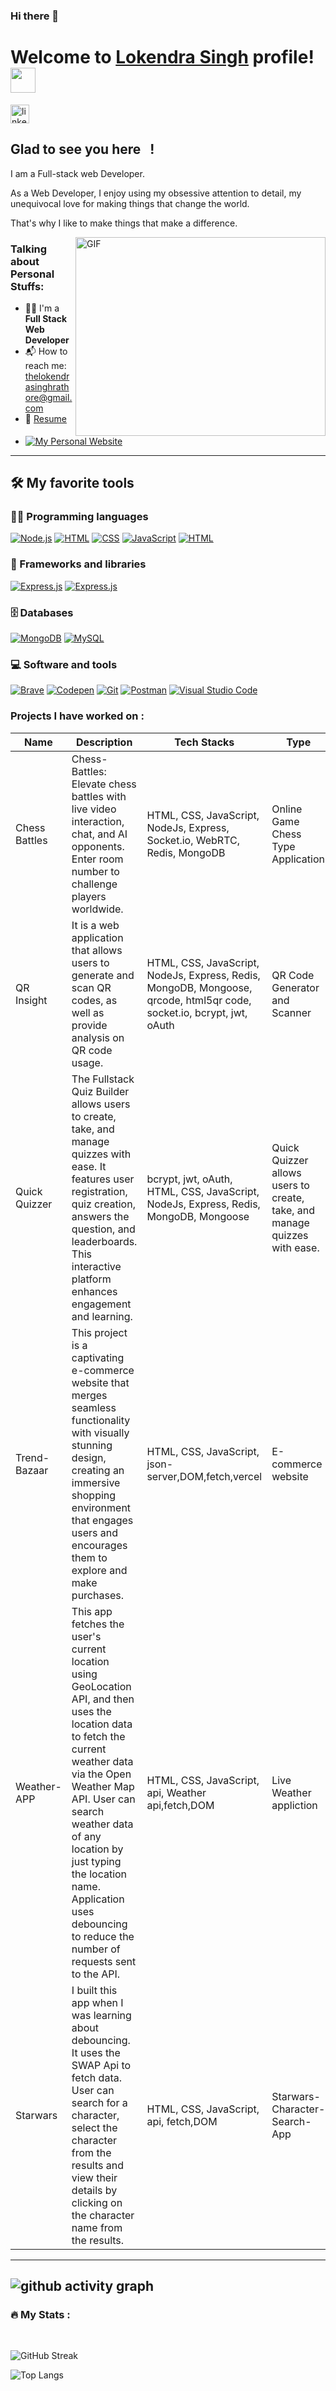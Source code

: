 ### Hi there 👋

# Welcome to [Lokendra Singh](https://github.com/Lokendra-debug) profile! <a href="https://github.com/Lokendra-debug"><img src="https://user-images.githubusercontent.com/114337213/218177562-625f81fc-c4bd-4a4d-a56b-0d8d6c3d6d5e.png" width="40px"></a>

<a href="https://www.linkedin.com/in/lokendra-debug/" target="_blank"><img align="center" src="https://user-images.githubusercontent.com/114337213/218171713-ff1cece8-2363-406a-80db-0fec0f36f9ef.png" alt="linkedin" height="30" width="30" /></a>
&nbsp;



## Glad to see you here &nbsp; !

I am a Full-stack web Developer.

As a Web Developer, I enjoy using my obsessive attention to detail, my unequivocal love for making things that change the world.

That's why I like to make things that make a difference.

<img align="right" alt="GIF" src="https://user-images.githubusercontent.com/114337213/218172084-62191cef-94b6-4087-a4c5-2f07b272ae61.gif" width="400" height="318" />


### Talking about Personal Stuffs:

- 👨‍🎓 I'm a **Full Stack Web Developer**
- 📬 How to reach me: [thelokendrasinghrathore@gmail.com](mailto:thelokendrasinghrathore@gmail.com)
- 📝 [Resume](https://drive.google.com/file/d/1ej4emtKkA48Pkft0AFDmuEmdI3CJZreA/view?usp=sharing)
- <a href="https://lokendra-debug.github.io">
      <img alt="My Personal Website" src="https://img.shields.io/static/v1?color=%237733ff&label=Website&message=Portfolio&style=flat&logo=amp&logoColor=ffffff&labelColor=161937">
    </a>
---

## 🛠️ My favorite tools

### 👨‍💻 Programming languages

<p>
    <a href="#"><img alt="Node.js" src="https://img.shields.io/badge/Node.js-43853D.svg?logo=node.js&logoColor=white"></a>
    <a href="#"><img alt="HTML" src="https://img.shields.io/badge/HTML-E34F26.svg?logo=html5&logoColor=white"></a>
    <a href="#"><img alt="CSS" src="https://img.shields.io/badge/CSS-1572B6.svg?logo=css3&logoColor=white"></a>
    <a href="#"><img alt="JavaScript" src="https://img.shields.io/badge/JavaScript-F7DF1E.svg?logo=javascript&logoColor=black"></a>
    <a href="#"><img alt="HTML" src="https://img.shields.io/badge/-Typescript-blue"></a>
</p>

### 🧰 Frameworks and libraries

<p>
    <a href="#"><img alt="Express.js" src="https://img.shields.io/badge/Express.js-404d59.svg?logo=express&logoColor=white"></a>
    <a href="#"><img alt="Express.js" src="https://img.shields.io/badge/-ReactJS-blue"></a>
</p>

### 🗄️ Databases

<p>
    <a href="#"><img alt="MongoDB" src ="https://img.shields.io/badge/MongoDB-4ea94b.svg?logo=mongodb&logoColor=white"></a>
    <a href="#"><img alt="MySQL" src="https://img.shields.io/badge/MySQL-00f.svg?logo=mysql&logoColor=white"></a>
</p>

### 💻 Software and tools

<p>
    <a href="#"><img alt="Brave" src="https://img.shields.io/badge/-Brave-FB542B?logo=brave&logoColor=white"></a>
    <a href="#"><img alt="Codepen" src="https://img.shields.io/badge/Codepen-000000.svg?logo=codepen&logoColor=white"></a>
    <a href="#"><img alt="Git" src="https://img.shields.io/badge/Git-F05033.svg?logo=git&logoColor=white"></a>
    <a href="#"><img alt="Postman" src="https://img.shields.io/badge/Postman-FF6C37?logo=postman&logoColor=white"></a>
    <a href="#"><img alt="Visual Studio Code" src="https://img.shields.io/badge/Visual%20Studio%20Code-0078d7.svg?logo=visual-studio-code&logoColor=white"></a>
</p>

### Projects I have worked on :
| Name        | Description    | Tech Stacks       | Type   | Links  |
|-------------|----------------|------------|------------|-----------------------------------------------------|
| Chess Battles  | Chess-Battles: Elevate chess battles with live video interaction, chat, and AI opponents. Enter room number to challenge players worldwide. |  HTML, CSS, JavaScript, NodeJs, Express, Socket.io, WebRTC, Redis, MongoDB | Online Game Chess Type Application  | - [Deployed](https://whimsical-marshmallow-d2310e.netlify.app/) - [GitHub](https://github.com/Lokendra-debug/Chess-Battles) |
| QR Insight  | It is a web application that allows users to generate and scan QR codes, as well as provide analysis on QR code usage. |  HTML, CSS, JavaScript, NodeJs, Express, Redis, MongoDB, Mongoose, qrcode, html5qr code, socket.io, bcrypt, jwt, oAuth | QR Code Generator and Scanner  | - [Deployed](https://glistening-kringle-f6d59c.netlify.app/) - [GitHub](https://github.com/Lokendra-debug/QR-Insight-full) |
| Quick Quizzer  | The Fullstack Quiz Builder allows users to create, take, and manage quizzes with ease. It features user registration, quiz creation, answers the question, and leaderboards. This interactive platform enhances engagement and learning. | bcrypt, jwt, oAuth, HTML, CSS, JavaScript, NodeJs, Express, Redis, MongoDB, Mongoose | Quick Quizzer allows users to create, take, and manage quizzes with ease.  | - [Deployed](https://quizfrontend-lokendra-debug.vercel.app/) - [GitHub](https://github.com/Lokendra-debug/Fullstack-quiz-builder-application) |
| Trend-Bazaar  | This project is a captivating e-commerce website that merges seamless functionality with visually stunning design, creating an immersive shopping environment that engages users and encourages them to explore and make purchases. | HTML, CSS, JavaScript, json-server,DOM,fetch,vercel |  E-commerce website  | - [Deployed](https://trendbazaar-lokendra-debug.vercel.app/) - [GitHub](https://github.com/Lokendra-debug/Trend-Bazaar) |
| Weather-APP  | This app fetches the user's current location using GeoLocation API, and then uses the location data to fetch the current weather data via the Open Weather Map API. User can search weather data of any location by just typing the location name. Application uses debouncing to reduce the number of requests sent to the API. | HTML, CSS, JavaScript, api, Weather api,fetch,DOM | Live Weather appliction   | - [Deployed](https://weather-app-js-lokendra-debug.vercel.app/) - [GitHub](https://github.com/Lokendra-debug/Weather-APP-JS) |
| Starwars  | I built this app when I was learning about debouncing. It uses the SWAP Api to fetch data. User can search for a character, select the character from the results and view their details by clicking on the character name from the results. | HTML, CSS, JavaScript, api, fetch,DOM | Starwars-Character-Search-App   | - [Deployed](https://starwars-character-search-app-lokendra-debug.vercel.app/) - [GitHub](https://github.com/Lokendra-debug/Starwars-Character-Search-App) |


---
![github activity graph](https://github-readme-activity-graph.vercel.app/graph?username=Lokendra-debug&bg_color=ece2f8&color=000000&line=9263d9&point=c45f5f&area=true&hide_border=true)
---

 ### 🔥 My Stats :
<br/>

![GitHub Streak](https://github-readme-streak-stats.herokuapp.com/?user=Lokendra-debug)

![Top Langs](https://github-readme-stats.vercel.app/api/top-langs/?username=Lokendra-debug&theme=buefy&layout=compact)
